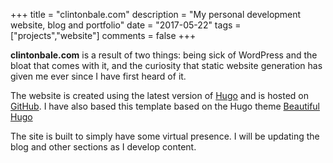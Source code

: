 +++
title = "clintonbale.com"
description = "My personal development website, blog and portfolio"
date = "2017-05-22"
tags = ["projects","website"]
comments = false
+++

**clintonbale.com** is a result of two things: being sick of WordPress and the bloat that comes with it, and the curiosity that static website generation has given me ever since I have first heard of it.

The website is created using the latest version of [Hugo](https://gohugo.io) and is hosted on [GitHub](https://github.com/clintonbale/clintonbale.com). I have also based this template based on the Hugo theme [Beautiful Hugo](https://github.com/halogenica/beautifulhugo)

The site is built to simply have some virtual presence. I will be updating the blog and other sections as I develop content.